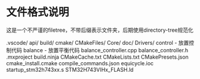 # 文件格式说明

这是一个不严谨的filetree，不带后缀表示文件夹，后期使用directory-tree规范化

.vscode/
api/
build/
cmake/
CMakeFiles/
Core/
doc/
Drivers/
control - 放置控制代码
    balance - 放置平衡代码
        balance_controller.cpp 
        balance_controller.h
.mxproject
build.ninja
CMakeCache.txt
CMakeLists.txt
CMakePresets.json
cmake_install.cmake
compile_commands.json
equicycle.ioc
startup_stm32h743xx.s
STM32H743VIHx_FLASH.ld